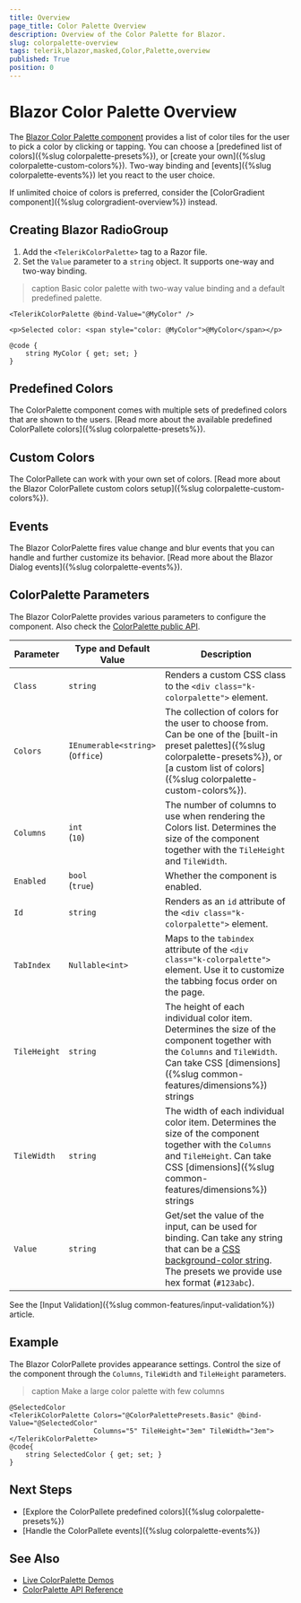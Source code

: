 ```yaml
---
title: Overview
page_title: Color Palette Overview
description: Overview of the Color Palette for Blazor.
slug: colorpalette-overview
tags: telerik,blazor,masked,Color,Palette,overview
published: True
position: 0
---
```


# Blazor Color Palette Overview

The <a href = "https://www.telerik.com/blazor-ui/colorpalette" target="_blank">Blazor Color Palette component</a> provides a list of color tiles for the user to pick a color by clicking or tapping. You can choose a [predefined list of colors]({%slug colorpalette-presets%}), or [create your own]({%slug colorpalette-custom-colors%}). Two-way binding and [events]({%slug colorpalette-events%}) let you react to the user choice.

If unlimited choice of colors is preferred, consider the [ColorGradient component]({%slug colorgradient-overview%}) instead.

## Creating Blazor RadioGroup

1. Add the `<TelerikColorPalette>` tag to a Razor file.
1. Set the `Value` parameter to a `string` object. It supports one-way and two-way binding.

>caption Basic color palette with two-way value binding and a default predefined palette.

````CSHTML
<TelerikColorPalette @bind-Value="@MyColor" />

<p>Selected color: <span style="color: @MyColor">@MyColor</span></p>

@code {
    string MyColor { get; set; }
}
````

## Predefined Colors

The ColorPalette component comes with multiple sets of predefined colors that are shown to the users. [Read more about the available predefined ColorPallete colors]({%slug colorpalette-presets%}).

## Custom Colors

The ColorPallete can work with your own set of colors. [Read more about the Blazor ColorPallete custom colors setup]({%slug colorpalette-custom-colors%}).

## Events

The Blazor ColorPalette fires value change and blur events that you can handle and further customize its behavior. [Read more about the Blazor Dialog events]({%slug colorpalette-events%}).

## ColorPalette Parameters

The Blazor ColorPalette provides various parameters to configure the component. Also check the [ColorPalette public API](/blazor-ui/api/Telerik.Blazor.Components.TelerikColorPalette).

<style>
    article style + table {
        table-layout: auto;
        word-break: normal;
    }
</style>
| Parameter | Type and Default Value | Description |
| ----------- | ----------- | ----------- |
| `Class` | `string` | Renders a custom CSS class to the `<div class="k-colorpalette">` element. |
| `Colors` | `IEnumerable<string>` <br /> (`Office`) | The collection of colors for the user to choose from. Can be one of the [built-in preset palettes]({%slug colorpalette-presets%}), or [a custom list of colors]({%slug colorpalette-custom-colors%}). |
| `Columns` | `int` <br /> (`10`) | The number of columns to use when rendering the Colors list. Determines the size of the component together with the `TileHeight` and `TileWidth`. |
| `Enabled` | `bool` <br /> (`true`) | Whether the component is enabled. |
| `Id` | `string` | Renders as an `id` attribute of the `<div class="k-colorpalette">` element. |
| `TabIndex` | `Nullable<int>` | Maps to the `tabindex` attribute of the `<div class="k-colorpalette">` element. Use it to customize the tabbing focus order on the page. |
| `TileHeight` | `string` | The height of each individual color item. Determines the size of the component together with the `Columns` and `TileWidth`. Can take CSS [dimensions]({%slug common-features/dimensions%}) strings  |
| `TileWidth` | `string` | The width of each individual color item. Determines the size of the component together with the `Columns` and `TileHeight`. Can take CSS [dimensions]({%slug common-features/dimensions%}) strings  |
| `Value` | `string` | Get/set the value of the input, can be used for binding. Can take any string that can be a [CSS background-color string](https://css-tricks.com/almanac/properties/b/background-color/). The presets we provide use hex format (`#123abc`). |

See the [Input Validation]({%slug common-features/input-validation%}) article.

## Example

The Blazor ColorPallete provides appearance settings. Control the size of the component through the `Columns`, `TileWidth` and `TileHeight` parameters.

>caption Make a large color palette with few columns

````CSHTML
@SelectedColor
<TelerikColorPalette Colors="@ColorPalettePresets.Basic" @bind-Value="@SelectedColor"
                     Columns="5" TileHeight="3em" TileWidth="3em">
</TelerikColorPalette>
@code{
    string SelectedColor { get; set; }
}
````

## Next Steps

* [Explore the ColorPallete predefined colors]({%slug colorpalette-presets%})
* [Handle the ColorPallete events]({%slug colorpalette-events%})

## See Also

* [Live ColorPalette Demos](https://demos.telerik.com/blazor-ui/colorpalette/overview)
* [ColorPalette API Reference](https://docs.telerik.com/blazor-ui/api/Telerik.Blazor.Components.TelerikColorPalette)
